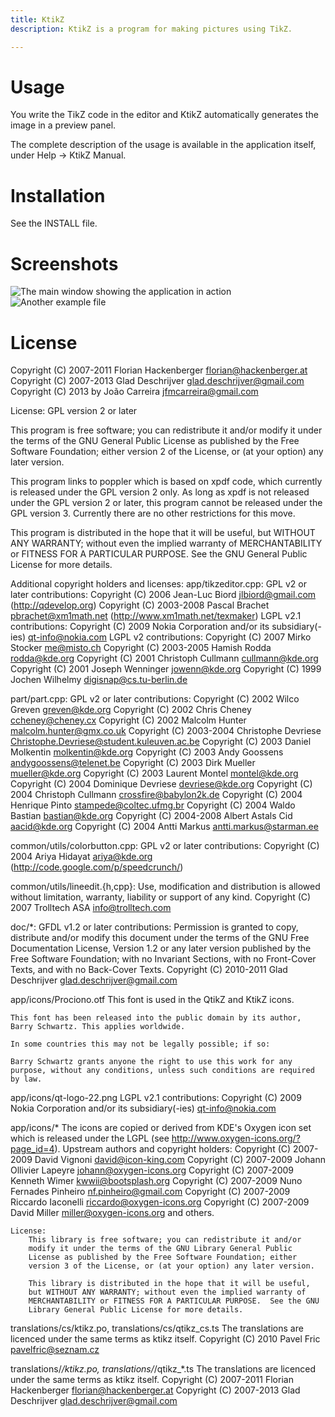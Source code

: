 ```yaml
---
title: KtikZ
description: KtikZ is a program for making pictures using TikZ.

---
```


# Usage

You write the TikZ code in the editor and KtikZ automatically generates the
image in a preview panel.

The complete description of the usage is available in the application itself,
under Help -> KtikZ Manual.

# Installation

See the INSTALL file.

# Screenshots

![The main window showing the application in action](/screenshot_v10.0.png?raw=true "The main window showing the application in action")
![Another example file](/screenshot_v10.0_2.png?raw=true "Another example file")

# License

Copyright (C) 2007-2011 Florian Hackenberger <florian@hackenberger.at>
Copyright (C) 2007-2013 Glad Deschrijver <glad.deschrijver@gmail.com>
Copyright (C) 2013 by João Carreira <jfmcarreira@gmail.com>

License: GPL version 2 or later

  This program is free software; you can redistribute it and/or modify it under
  the terms of the GNU General Public License as published by the Free Software
  Foundation; either version 2 of the License, or (at your option) any later
  version.

  This program links to poppler which is based on xpdf code, which currently is
  released under the GPL version 2 only.  As long as xpdf is not released under
  the GPL version 2 or later, this program cannot be released under the GPL
  version 3.  Currently there are no other restrictions for this move.

  This program is distributed in the hope that it will be useful, but WITHOUT
  ANY WARRANTY; without even the implied warranty of MERCHANTABILITY or FITNESS
  FOR A PARTICULAR PURPOSE. See the GNU General Public License for more details.

Additional copyright holders and licenses:
  app/tikzeditor.cpp:
    GPL v2 or later contributions:
      Copyright (C) 2006 Jean-Luc Biord <jlbiord@gmail.com> (http://qdevelop.org)
      Copyright (C) 2003-2008 Pascal Brachet <pbrachet@xm1math.net> (http://www.xm1math.net/texmaker)
    LGPL v2.1 contributions:
      Copyright (C) 2009 Nokia Corporation and/or its subsidiary(-ies) <qt-info@nokia.com>
    LGPL v2 contributions:
      Copyright (C) 2007 Mirko Stocker <me@misto.ch>
      Copyright (C) 2003-2005 Hamish Rodda <rodda@kde.org>
      Copyright (C) 2001 Christoph Cullmann <cullmann@kde.org>
      Copyright (C) 2001 Joseph Wenninger <jowenn@kde.org>
      Copyright (C) 1999 Jochen Wilhelmy <digisnap@cs.tu-berlin.de>

  part/part.cpp:
    GPL v2 or later contributions:
      Copyright (C) 2002 Wilco Greven <greven@kde.org>
      Copyright (C) 2002 Chris Cheney <ccheney@cheney.cx>
      Copyright (C) 2002 Malcolm Hunter <malcolm.hunter@gmx.co.uk>
      Copyright (C) 2003-2004 Christophe Devriese <Christophe.Devriese@student.kuleuven.ac.be>
      Copyright (C) 2003 Daniel Molkentin <molkentin@kde.org>
      Copyright (C) 2003 Andy Goossens <andygoossens@telenet.be>
      Copyright (C) 2003 Dirk Mueller <mueller@kde.org>
      Copyright (C) 2003 Laurent Montel <montel@kde.org>
      Copyright (C) 2004 Dominique Devriese <devriese@kde.org>
      Copyright (C) 2004 Christoph Cullmann <crossfire@babylon2k.de>
      Copyright (C) 2004 Henrique Pinto <stampede@coltec.ufmg.br>
      Copyright (C) 2004 Waldo Bastian <bastian@kde.org>
      Copyright (C) 2004-2008 Albert Astals Cid <aacid@kde.org>
      Copyright (C) 2004 Antti Markus <antti.markus@starman.ee>

  common/utils/colorbutton.cpp:
    GPL v2 or later contributions:
      Copyright (C) 2004 Ariya Hidayat <ariya@kde.org> (http://code.google.com/p/speedcrunch/)

  common/utils/lineedit.{h,cpp}:
    Use, modification and distribution is allowed without limitation,
    warranty, liability or support of any kind.
      Copyright (C) 2007 Trolltech ASA <info@trolltech.com>

  doc/*:
    GFDL v1.2 or later contributions:
      Permission is granted to copy, distribute and/or modify this document
      under the terms of the GNU Free Documentation License, Version 1.2 or
      any later version published by the Free Software Foundation; with no
      Invariant Sections, with no Front-Cover Texts, and with no Back-Cover
      Texts.
      Copyright (C) 2010-2011 Glad Deschrijver <glad.deschrijver@gmail.com>

  app/icons/Prociono.otf
    This font is used in the QtikZ and KtikZ icons.

    This font has been released into the public domain by its author,
    Barry Schwartz. This applies worldwide.

    In some countries this may not be legally possible; if so:

    Barry Schwartz grants anyone the right to use this work for any
    purpose, without any conditions, unless such conditions are required
    by law.

  app/icons/qt-logo-22.png
    LGPL v2.1 contributions:
      Copyright (C) 2009 Nokia Corporation and/or its subsidiary(-ies) <qt-info@nokia.com>

  app/icons/*
    The icons are copied or derived from KDE's Oxygen icon set which is released
    under the LGPL (see http://www.oxygen-icons.org/?page_id=4).
    Upstream authors and copyright holders:
        Copyright (C) 2007-2009 David Vignoni <david@icon-king.com>
        Copyright (C) 2007-2009 Johann Ollivier Lapeyre <johann@oxygen-icons.org>
        Copyright (C) 2007-2009 Kenneth Wimer <kwwii@bootsplash.org>
        Copyright (C) 2007-2009 Nuno Fernades Pinheiro <nf.pinheiro@gmail.com>
        Copyright (C) 2007-2009 Riccardo Iaconelli <riccardo@oxygen-icons.org>
        Copyright (C) 2007-2009 David Miller <miller@oxygen-icons.org>
    and others.

    License:
        This library is free software; you can redistribute it and/or
        modify it under the terms of the GNU Library General Public
        License as published by the Free Software Foundation; either
        version 3 of the License, or (at your option) any later version.

        This library is distributed in the hope that it will be useful,
        but WITHOUT ANY WARRANTY; without even the implied warranty of
        MERCHANTABILITY or FITNESS FOR A PARTICULAR PURPOSE.  See the GNU
        Library General Public License for more details.

  translations/cs/ktikz.po, translations/cs/qtikz_cs.ts
    The translations are licenced under the same terms as ktikz itself.
      Copyright (C) 2010 Pavel Fric <pavelfric@seznam.cz>

  translations/*/ktikz.po, translations/*/qtikz_*.ts
    The translations are licenced under the same terms as ktikz itself.
      Copyright (C) 2007-2011 Florian Hackenberger <florian@hackenberger.at>
      Copyright (C) 2007-2013 Glad Deschrijver <glad.deschrijver@gmail.com>
